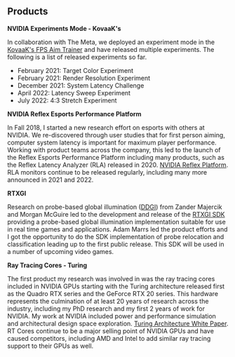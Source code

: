 ## Products

**NVIDIA Experiments Mode - KovaaK's**

In collaboration with The Meta, we deployed an experiment mode in the [KovaaK's FPS Aim Trainer](https://store.steampowered.com/app/824270/KovaaKs/) and have released multiple experiments. The following is a list of released experiments so far.

* February 2021: Target Color Experiment
* February 2021: Render Resolution Experiment
* December 2021: System Latency Challenge
* April 2022: Latency Sweep Experiment
* July 2022: 4:3 Stretch Experiment


**NVIDIA Reflex Esports Performance Platform**

In Fall 2018, I started a new research effort on esports with others at NVIDIA. We re-discovered through user studies that for first person aiming, computer system latency is important for maximum player performance. Working with product teams across the company, this led to the launch of the Reflex Esports Performance Platform including many products, such as the Reflex Latency Analyzer (RLA) released in 2020. [NVIDIA Reflex Platform](https://www.nvidia.com/en-us/geforce/news/reflex-low-latency-platform/). RLA monitors continue to be released regularly, including many more announced in 2021 and 2022.


**RTXGI**

Research on probe-based global illumination ([DDGI](https://morgan3d.github.io/articles/2019-04-01-ddgi/)) from Zander Majercik and Morgan McGuire led to the development and release of the [RTXGI SDK](https://developer.nvidia.com/rtxgi) providing a probe-based global illumination implementation suitable for use in real time games and applications. Adam Marrs led the product efforts and I got the opportunity to do the SDK implementation of probe relocation and classification leading up to the first public release. This SDK will be used in a number of upcoming video games.


**Ray Tracing Cores - Turing**

The first product my research was involved in was the ray tracing cores included in NVIDIA GPUs starting with the Turing architecture released first as the Quadro RTX series and the GeForce RTX 20 series. This hardware represents the culmination of at least 20 years of research across the industry, including my PhD research and my first 2 years of work for NVIDIA. My work at NVIDIA included power and performance simulation and architectural design space exploration. [Turing Architecture White Paper](https://www.nvidia.com/content/dam/en-zz/Solutions/design-visualization/technologies/turing-architecture/NVIDIA-Turing-Architecture-Whitepaper.pdf). RT Cores continue to be a major selling point of NVIDIA GPUs and have caused competitors, including AMD and Intel to add similar ray tracing support to their GPUs as well.



